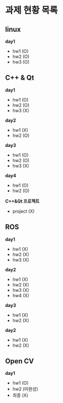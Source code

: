 # 과제 현황 목록

## linux
__day1__
- hw1 (O)
- hw2 (O)
- hw3 (O)
## C++ & Qt
__day1__
- hw1 (O)
- hw2 (O)
- hw3 (X)

__day2__
- hw1 (X)
- hw2 (O)

__day3__
- hw1 (O)
- hw2 (O)
- hw3 (X)

__day4__
- hw1 (O)
- hw2 (O)

__C++&Qt 프로젝트__
- project (X)

## ROS
__day1__
- hw1 (X)
- hw2 (X)
- hw3 (X)

__day2__
- hw1 (X)
- hw2 (X)
- hw3 (X)
- hw4 (X)

__day3__
- hw1 (X)
- hw2 (X)

__day2__
- hw1 (X)
- hw2 (X)

## Open CV
__day1__
- hw1 (O)
- hw2 (미완성)
- 최종 (X)
